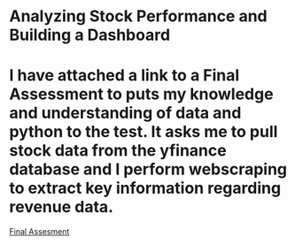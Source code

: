 # Analyzing Stock Performance and Building a Dashboard
# I have attached a link to a Final Assessment to puts my knowledge and understanding of data and python to the test. It asks me to pull stock data from the yfinance    database and I perform webscraping to extract key information regarding revenue data.


[Final Assesment](https://dataplatform.cloud.ibm.com/analytics/notebooks/v2/da0d0b59-f691-4472-bef2-34be3ba89c28/view?access_token=415a20058f777b89ce954aeb35415c2e1d8b7fa6ab3a92c16ec8e09e8adf1e46)
